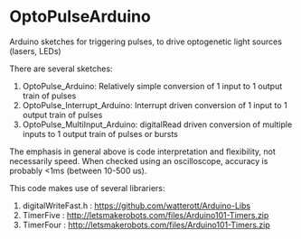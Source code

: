 # OptoPulseArduino
Arduino sketches for triggering pulses, to drive optogenetic light sources (lasers, LEDs)


There are several sketches:
1. OptoPulse_Arduino: Relatively simple conversion of 1 input to 1 output train of pulses
2. OptoPulse_Interrupt_Arduino: Interrupt driven conversion of 1 input to 1 output train of pulses
3. OptoPulse_MultiInput_Arduino: digitalRead driven conversion of multiple inputs to 1 output train of pulses or bursts


The emphasis in general above is code interpretation and flexibility, not necessarily speed. When checked using an oscilloscope, accuracy is probably <1ms (between 10-500 us).


This code makes use of several librariers:
1. digitalWriteFast.h : https://github.com/watterott/Arduino-Libs
2. TimerFive : http://letsmakerobots.com/files/Arduino101-Timers.zip
3. TimerFour : http://letsmakerobots.com/files/Arduino101-Timers.zip
